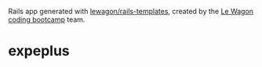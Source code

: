 Rails app generated with [lewagon/rails-templates](https://github.com/lewagon/rails-templates), created by the [Le Wagon coding bootcamp](https://www.lewagon.com) team.
# expeplus
